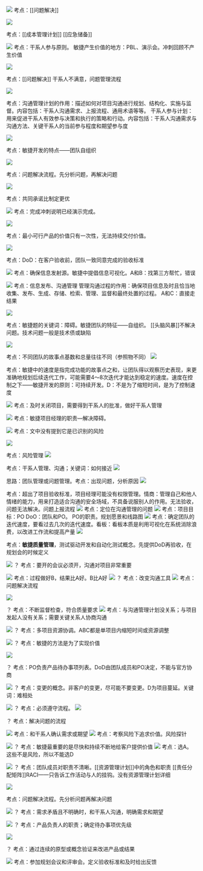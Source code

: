 
![](https://raw.githubusercontent.com/a812305914/PMP/main/img/202211142042655.png)
考点：[[问题解决]]

![](https://raw.githubusercontent.com/a812305914/PMP/main/img/202211142042169.png)

考点：[[成本管理计划]] [[应急储备]]

![](https://raw.githubusercontent.com/a812305914/PMP/main/img/202211142044778.png)
考点：干系人参与原则。
敏捷产生价值的地方：PBL、演示会。冲刺回顾不产生价值

![](https://raw.githubusercontent.com/a812305914/PMP/main/img/202211142046484.png)

考点：[[问题解决]]  干系人不满意，问题管理流程

![](https://raw.githubusercontent.com/a812305914/PMP/main/img/202211142047518.png)

考点：沟通管理计划的作用：描述如何对项目沟通进行规划、结构化、实施与监督。内容包括：干系人沟通需求、上报流程、通用术语等等。
干系人参与计划：用来促进干系人有效参与决策和执行的策略和行动。内容包括：干系人沟通需求与沟通方法、关键干系人的当前参与程度和期望参与度

![](https://raw.githubusercontent.com/a812305914/PMP/main/img/202211142051609.png)

考点：敏捷开发的特点——团队自组织

![](https://raw.githubusercontent.com/a812305914/PMP/main/img/202211142052216.png)

考点：问题解决流程。先分析问题，再解决问题

![](https://raw.githubusercontent.com/a812305914/PMP/main/img/202211142052830.png)

考点：共同承诺比制定更优

![](https://raw.githubusercontent.com/a812305914/PMP/main/img/202211142053571.png)
考点：完成冲刺说明已经演示完成。

![](https://raw.githubusercontent.com/a812305914/PMP/main/img/202211142054050.png)

考点：最小可行产品的价值只有一次性，无法持续交付价值。

![](https://raw.githubusercontent.com/a812305914/PMP/main/img/202211142054325.png)

考点：DoD：在客户验收前，团队一致同意完成的验收标准

![](https://raw.githubusercontent.com/a812305914/PMP/main/img/202211142057557.png)
考点：确保信息发射源。敏捷中提倡信息可视化。A和B：找第三方帮忙，错误

![](https://raw.githubusercontent.com/a812305914/PMP/main/img/202211142100836.png)
考点：信息发布、沟通管理
管理沟通过程的作用：确保项目信息及时且恰当地收集、发布、生成、存储、检索、管理、监督和最终处置的过程。
A和C：直接走结果

![](https://raw.githubusercontent.com/a812305914/PMP/main/img/202211142103448.png)

考点：敏捷题的关键词：障碍。敏捷团队的特征——自组织。
[[头脑风暴]]不解决问题。技术问题一般是技术债或缺陷

![](https://raw.githubusercontent.com/a812305914/PMP/main/img/202211142104225.png)

考点：不同团队的故事点基数和总量往往不同（参照物不同）
![](https://raw.githubusercontent.com/a812305914/PMP/main/img/202211142128975.png)

考点：敏捷中的速度是指完成功能的故事点之和，让团队得以观察历史表现，来更准确地规划后续迭代工作，可能需要4～8次迭代才能达到稳定的速度。速度在控制之下——敏捷开发的原则：可持续开发。D：不是为了缩短时间，是为了控制速度

![](https://raw.githubusercontent.com/a812305914/PMP/main/img/202211142130484.png)
考点：及时关闭项目，需要得到干系人的批准，做好干系人管理

![](https://raw.githubusercontent.com/a812305914/PMP/main/img/202211142130059.png)
考点：敏捷项目经理的职责—解决障碍。

![](https://raw.githubusercontent.com/a812305914/PMP/main/img/202211142131694.png)
考点：文中没有提到它是已识别的风险

![](https://raw.githubusercontent.com/a812305914/PMP/main/img/202211142132133.png)

考点：风险管理
![](https://raw.githubusercontent.com/a812305914/PMP/main/img/202211142133907.png)

考点：干系人管理、沟通；关键词：如何接近
![](https://raw.githubusercontent.com/a812305914/PMP/main/img/202211142133857.png)

思路：团队管理或问题管理。考点：出现问题，分析原因
![](https://raw.githubusercontent.com/a812305914/PMP/main/img/202211142134706.png)


考点：超出了项目验收标准，项目经理可能没有权限管理。情商：管理自己和他人情绪的能力，用来打造适合沟通的安全场域，不具备说服别人的作用。无法验收，问题无法解决。问题上报流程
![](https://raw.githubusercontent.com/a812305914/PMP/main/img/202211201453357.png)
考点：定位在沟通管理的问题
![](https://raw.githubusercontent.com/a812305914/PMP/main/img/202211142135293.png)
考点：项目目标：PO  DoO：团队和PO。
PO的职责。规划愿景和线路图
![](https://raw.githubusercontent.com/a812305914/PMP/main/img/202211142136967.png)
考点：确定团队的迭代速度，要看过去几次的迭代速度。看板：看板本质是利用可视化在系统消除浪费，以改进工作流和提高产量
![](https://raw.githubusercontent.com/a812305914/PMP/main/img/202211142137202.png)

考点：**敏捷质量管理**，测试驱动开发和自动化测试概念。先提供DoD再验收，在规划会的时候定义

![](https://raw.githubusercontent.com/a812305914/PMP/main/img/202211142151542.png)
？ 考点：要开的会议必须开，沟通对项目非常重要

![](https://raw.githubusercontent.com/a812305914/PMP/main/img/202211142154668.png)
考点：过程做好B，结果比A好。B比A好
![](https://raw.githubusercontent.com/a812305914/PMP/main/img/202211142155185.png)
？ 考点：改变沟通工具
![](https://raw.githubusercontent.com/a812305914/PMP/main/img/202211201608287.png)
考点：问题解决流程

![](https://raw.githubusercontent.com/a812305914/PMP/main/img/202211142157938.png)

？ 考点：不断监督检查，符合质量要求
![](https://raw.githubusercontent.com/a812305914/PMP/main/img/202211201615040.png)
考点：与沟通管理计划没关系；与项目发起人没有关系；需要关键关系人协商沟通

![](https://raw.githubusercontent.com/a812305914/PMP/main/img/202211142158050.png)
？ 考点：多项目资源协调。ABC都是单项目内缩短时间或资源调整

![](https://raw.githubusercontent.com/a812305914/PMP/main/img/202211142201968.png)
？ 考点：敏捷的方法是为了实现价值

![](https://raw.githubusercontent.com/a812305914/PMP/main/img/202211142203783.png)

？ 考点：PO负责产品待办事项列表。DoD由团队成员和PO决定，不能与官方协商

![](https://raw.githubusercontent.com/a812305914/PMP/main/img/202211142207592.png)
？ 考点：变更的概念。非客户的变更，尽可能不要变更。D为项目蔓延。关键词：难相处

![](https://raw.githubusercontent.com/a812305914/PMP/main/img/202211142208450.png)
？ 考点：必须遵守流程。
![](https://raw.githubusercontent.com/a812305914/PMP/main/img/202211142210240.png)

？ 考点：解决问题的流程

![](https://raw.githubusercontent.com/a812305914/PMP/main/img/202211142212901.png)
考点：和干系人确认需求或期望
![](https://raw.githubusercontent.com/a812305914/PMP/main/img/202211142216622.png)
考点：考察风险下追求价值。风险探针

![](https://raw.githubusercontent.com/a812305914/PMP/main/img/202211142217866.png)
？ 考点：敏捷最重要的是尽快和持续不断地给客户提供价值
![](https://raw.githubusercontent.com/a812305914/PMP/main/img/202211201647450.png)
考点：选A。这些不是风险，所以不能选D

![](https://raw.githubusercontent.com/a812305914/PMP/main/img/202211142218229.png)
？ 考点：团队成员对职责不清晰。[[资源管理计划]]中的角色和职责
[[责任分配矩阵]]RACI——只告诉工作活动与人的挂钩。没有资源管理计划详细

![](https://raw.githubusercontent.com/a812305914/PMP/main/img/202211142222257.png)

考点：问题解决流程。先分析问题再解决问题

![](https://raw.githubusercontent.com/a812305914/PMP/main/img/202211142223182.png)
？ 考点：需求矛盾且不明确时，和干系人沟通，明确需求和期望

![](https://raw.githubusercontent.com/a812305914/PMP/main/img/202211142224428.png)
？ 考点：产品负责人的职责；确定待办事项优先级

![](https://raw.githubusercontent.com/a812305914/PMP/main/img/202211142224479.png)

？ 考点：通过连续的原型或概念验证来改进产品或结果

![](https://raw.githubusercontent.com/a812305914/PMP/main/img/202211152052805.png)
考点：参加规划会议和评审会。定义验收标准和及时给出反馈